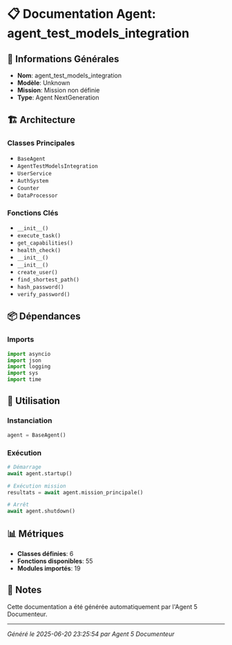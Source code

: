 # 📋 Documentation Agent: agent_test_models_integration

## 🎯 Informations Générales

- **Nom**: agent_test_models_integration
- **Modèle**: Unknown
- **Mission**: Mission non définie
- **Type**: Agent NextGeneration

## 🏗️ Architecture

### Classes Principales
- `BaseAgent`
- `AgentTestModelsIntegration`
- `UserService`
- `AuthSystem`
- `Counter`
- `DataProcessor`

### Fonctions Clés
- `__init__()`
- `execute_task()`
- `get_capabilities()`
- `health_check()`
- `__init__()`
- `__init__()`
- `create_user()`
- `find_shortest_path()`
- `hash_password()`
- `verify_password()`

## 📦 Dépendances

### Imports
```python
import asyncio
import json
import logging
import sys
import time
```

## 🚀 Utilisation

### Instanciation
```python
agent = BaseAgent()
```

### Exécution
```python
# Démarrage
await agent.startup()

# Exécution mission
resultats = await agent.mission_principale()

# Arrêt
await agent.shutdown()
```

## 📊 Métriques

- **Classes définies**: 6
- **Fonctions disponibles**: 55
- **Modules importés**: 19

## 📝 Notes

Cette documentation a été générée automatiquement par l'Agent 5 Documenteur.

---
*Généré le 2025-06-20 23:25:54 par Agent 5 Documenteur*
